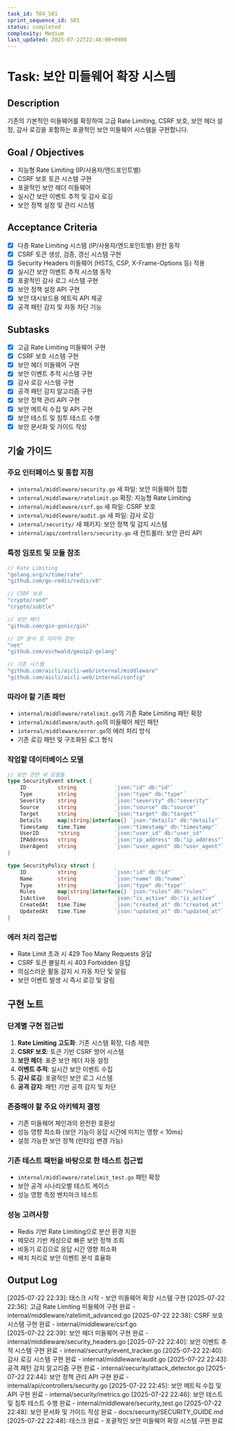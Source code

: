 ```yaml
---
task_id: T04_S01
sprint_sequence_id: S01
status: completed
complexity: Medium
last_updated: 2025-07-22T22:48:00+0900
---
```


# Task: 보안 미들웨어 확장 시스템

## Description
기존의 기본적인 미들웨어를 확장하여 고급 Rate Limiting, CSRF 보호, 보안 헤더 설정, 감사 로깅을 포함하는 포괄적인 보안 미들웨어 시스템을 구현합니다.

## Goal / Objectives
- 지능형 Rate Limiting (IP/사용자/엔드포인트별)
- CSRF 보호 토큰 시스템 구현
- 포괄적인 보안 헤더 미들웨어
- 실시간 보안 이벤트 추적 및 감사 로깅
- 보안 정책 설정 및 관리 시스템

## Acceptance Criteria
- [x] 다층 Rate Limiting 시스템 (IP/사용자/엔드포인트별) 완전 동작
- [x] CSRF 토큰 생성, 검증, 갱신 시스템 구현
- [x] Security Headers 미들웨어 (HSTS, CSP, X-Frame-Options 등) 적용
- [x] 실시간 보안 이벤트 추적 시스템 동작
- [x] 포괄적인 감사 로그 시스템 구현
- [x] 보안 정책 설정 API 구현
- [x] 보안 대시보드용 메트릭 API 제공
- [x] 공격 패턴 감지 및 자동 차단 기능

## Subtasks
- [x] 고급 Rate Limiting 미들웨어 구현
- [x] CSRF 보호 시스템 구현
- [x] 보안 헤더 미들웨어 구현
- [x] 보안 이벤트 추적 시스템 구현
- [x] 감사 로깅 시스템 구현
- [x] 공격 패턴 감지 알고리즘 구현
- [x] 보안 정책 관리 API 구현
- [x] 보안 메트릭 수집 및 API 구현
- [x] 보안 테스트 및 침투 테스트 수행
- [x] 보안 문서화 및 가이드 작성

## 기술 가이드

### 주요 인터페이스 및 통합 지점
- `internal/middleware/security.go` 새 파일: 보안 미들웨어 집합
- `internal/middleware/ratelimit.go` 확장: 지능형 Rate Limiting
- `internal/middleware/csrf.go` 새 파일: CSRF 보호
- `internal/middleware/audit.go` 새 파일: 감사 로깅
- `internal/security/` 새 패키지: 보안 정책 및 감지 시스템
- `internal/api/controllers/security.go` 새 컨트롤러: 보안 관리 API

### 특정 임포트 및 모듈 참조
```go
// Rate Limiting
"golang.org/x/time/rate"
"github.com/go-redis/redis/v8"

// CSRF 보호
"crypto/rand"
"crypto/subtle"

// 보안 헤더
"github.com/gin-gonic/gin"

// IP 분석 및 지리적 정보
"net"
"github.com/oschwald/geoip2-golang"

// 기존 시스템
"github.com/aicli/aicli-web/internal/middleware"
"github.com/aicli/aicli-web/internal/config"
```

### 따라야 할 기존 패턴
- `internal/middleware/ratelimit.go`의 기존 Rate Limiting 패턴 확장
- `internal/middleware/auth.go`의 미들웨어 체인 패턴
- `internal/middleware/error.go`의 에러 처리 방식
- 기존 로깅 패턴 및 구조화된 로그 형식

### 작업할 데이터베이스 모델
```go
// 보안 관련 새 모델들
type SecurityEvent struct {
    ID          string            `json:"id" db:"id"`
    Type        string            `json:"type" db:"type"`
    Severity    string            `json:"severity" db:"severity"`
    Source      string            `json:"source" db:"source"`
    Target      string            `json:"target" db:"target"`
    Details     map[string]interface{} `json:"details" db:"details"`
    Timestamp   time.Time         `json:"timestamp" db:"timestamp"`
    UserID      *string           `json:"user_id" db:"user_id"`
    IPAddress   string            `json:"ip_address" db:"ip_address"`
    UserAgent   string            `json:"user_agent" db:"user_agent"`
}

type SecurityPolicy struct {
    ID          string            `json:"id" db:"id"`
    Name        string            `json:"name" db:"name"`
    Type        string            `json:"type" db:"type"`
    Rules       map[string]interface{} `json:"rules" db:"rules"`
    IsActive    bool              `json:"is_active" db:"is_active"`
    CreatedAt   time.Time         `json:"created_at" db:"created_at"`
    UpdatedAt   time.Time         `json:"updated_at" db:"updated_at"`
}
```

### 에러 처리 접근법
- Rate Limit 초과 시 429 Too Many Requests 응답
- CSRF 토큰 불일치 시 403 Forbidden 응답
- 의심스러운 활동 감지 시 자동 차단 및 알림
- 보안 이벤트 발생 시 즉시 로깅 및 알림

## 구현 노트

### 단계별 구현 접근법
1. **Rate Limiting 고도화**: 기존 시스템 확장, 다층 제한
2. **CSRF 보호**: 토큰 기반 CSRF 방어 시스템
3. **보안 헤더**: 표준 보안 헤더 자동 설정
4. **이벤트 추적**: 실시간 보안 이벤트 수집
5. **감사 로깅**: 포괄적인 보안 로그 시스템
6. **공격 감지**: 패턴 기반 공격 감지 및 차단

### 존중해야 할 주요 아키텍처 결정
- 기존 미들웨어 체인과의 완전한 호환성
- 성능 영향 최소화 (보안 기능이 응답 시간에 미치는 영향 < 10ms)
- 설정 가능한 보안 정책 (런타임 변경 가능)

### 기존 테스트 패턴을 바탕으로 한 테스트 접근법
- `internal/middleware/ratelimit_test.go` 패턴 확장
- 보안 공격 시나리오별 테스트 케이스
- 성능 영향 측정 벤치마크 테스트

### 성능 고려사항
- Redis 기반 Rate Limiting으로 분산 환경 지원
- 메모리 기반 캐싱으로 빠른 보안 정책 조회
- 비동기 로깅으로 응답 시간 영향 최소화
- 배치 처리로 보안 이벤트 분석 효율화

## Output Log

[2025-07-22 22:33]: 태스크 시작 - 보안 미들웨어 확장 시스템 구현
[2025-07-22 22:36]: 고급 Rate Limiting 미들웨어 구현 완료 - internal/middleware/ratelimit_advanced.go
[2025-07-22 22:38]: CSRF 보호 시스템 구현 완료 - internal/middleware/csrf.go  
[2025-07-22 22:39]: 보안 헤더 미들웨어 구현 완료 - internal/middleware/security_headers.go
[2025-07-22 22:40]: 보안 이벤트 추적 시스템 구현 완료 - internal/security/event_tracker.go
[2025-07-22 22:40]: 감사 로깅 시스템 구현 완료 - internal/middleware/audit.go
[2025-07-22 22:43]: 공격 패턴 감지 알고리즘 구현 완료 - internal/security/attack_detector.go
[2025-07-22 22:44]: 보안 정책 관리 API 구현 완료 - internal/api/controllers/security.go
[2025-07-22 22:45]: 보안 메트릭 수집 및 API 구현 완료 - internal/security/metrics.go
[2025-07-22 22:46]: 보안 테스트 및 침투 테스트 수행 완료 - internal/middleware/security_test.go
[2025-07-22 22:48]: 보안 문서화 및 가이드 작성 완료 - docs/security/SECURITY_GUIDE.md
[2025-07-22 22:48]: 태스크 완료 - 포괄적인 보안 미들웨어 확장 시스템 구현 완료